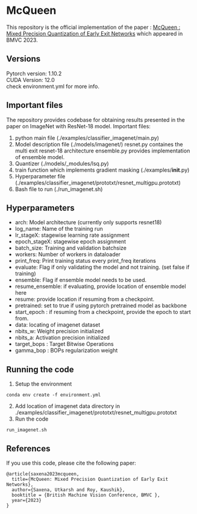 # McQueen 
This repository is the official implementation of the paper : [McQueen : Mixed Precision Quantization of Early Exit Networks](https://papers.bmvc2023.org/0511.pdf) which appeared in BMVC 2023.
## Versions
Pytorch version: 1.10.2 <br />
CUDA Version: 12.0 <br />
check environment.yml for more info. <br />

## Important files
The repository provides codebase for obtaining results presented in the paper on ImageNet with ResNet-18 model. 
Important files: 
1. python main file (./examples/classifier_imagenet/main.py)
2. Model description file (./models/imagenet/)
    resnet.py containes the multi exit resnet-18 architecture 
    ensemble.py provides implementation of ensemble model. 
3. Quantizer (./models/_modules/lsq.py)
4. train function which implements gradient masking (./examples/__init__.py)
5. Hyperparameter file (./examples/classifier_imagenet/prototxt/resnet_multigpu.prototxt)
6. Bash file to run (./run_imagenet.sh)

## Hyperparameters
- arch: Model architecture (currently only supports resnet18)
- log_name: Name of the training run
- lr_stageX: stagewise learning rate assignment
- epoch_stageX: stagewise epoch assignment
- batch_size: Training and validation batchsize
- workers: Number of workers in dataloader
- print_freq: Print training status every print_freq iterations
- evaluate: Flag if only validating the model and not training. (set false if training)
- ensemble: Flag if ensemble model needs to be used.
- resume_ensemble: if evaluating, provide location of ensemble model here
- resume: provide location if resuming from a checkpoint.
- pretrained: set to true if using pytorch pretrained model as backbone
- start_epoch : if resuming from a checkpoint, provide the epoch to start from.
- data: locating of imagenet dataset
- nbits_w: Weight precision initialized
- nbits_a: Activation precision initialized
- target_bops : Target Bitwise Operations
- gamma_bop : BOPs regularization weight

## Running the code
1. Setup the environment
```
conda env create -f environment.yml
```
2. Add location of imagenet data directory in ./examples/classifier_imagenet/prototxt/resnet_multigpu.prototxt
3. Run the code
```
run_imagenet.sh
```
## References
If you use this code, please cite the following paper:
```
@article{saxena2023mcqueen,
  title={McQueen: Mixed Precision Quantization of Early Exit Networks},
  author={Saxena, Utkarsh and Roy, Kaushik},
  booktitle = {British Machine Vision Conference, BMVC },
  year={2023}
}
```
```
